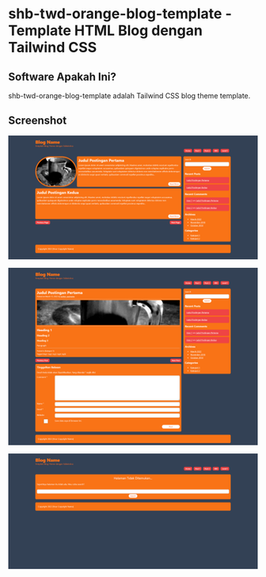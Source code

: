# shb-twd-orange-blog-template - Template HTML Blog dengan Tailwind CSS

## Software Apakah Ini?

shb-twd-orange-blog-template adalah Tailwind CSS blog theme template.

## Screenshot

![ScreenShot](.readme-assets/shb-twd-orange-blog-template-1.png?raw=true)

![ScreenShot](.readme-assets/shb-twd-orange-blog-template-2.png?raw=true)

![ScreenShot](.readme-assets/shb-twd-orange-blog-template-3.png?raw=true)
